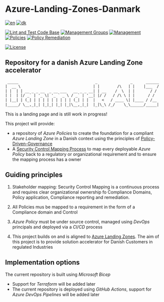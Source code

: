 # Azure-Landing-Zones-Danmark

[![en](https://img.shields.io/badge/lang-en-red.svg)](README.md)
[![dk](https://img.shields.io/badge/lang-da--dk-green.svg)](README.da-dk.md)

[![Lint and Test Code Base](https://github.com/Azure-Landing-Zones-Danmark/Azure-Landing-Zones-Danmark/actions/workflows/linter.yml/badge.svg)](https://github.com/Azure-Landing-Zones-Danmark/Azure-Landing-Zones-Danmark/actions/workflows/linter.yml)
[![Management Groups](https://github.com/Azure-Landing-Zones-Danmark/Azure-Landing-Zones-Danmark/actions/workflows/management-groups.yml/badge.svg)](https://github.com/Azure-Landing-Zones-Danmark/Azure-Landing-Zones-Danmark/actions/workflows/management-groups.yml)
[![Management](https://github.com/Azure-Landing-Zones-Danmark/Azure-Landing-Zones-Danmark/actions/workflows/management.yml/badge.svg)](https://github.com/Azure-Landing-Zones-Danmark/Azure-Landing-Zones-Danmark/actions/workflows/management.yml)
[![Policies](https://github.com/Azure-Landing-Zones-Danmark/Azure-Landing-Zones-Danmark/actions/workflows/policies.yml/badge.svg)](https://github.com/Azure-Landing-Zones-Danmark/Azure-Landing-Zones-Danmark/actions/workflows/policies.yml)
[![Policy Remediation](https://github.com/Azure-Landing-Zones-Danmark/Azure-Landing-Zones-Danmark/actions/workflows/policy-remediation.yml/badge.svg)](https://github.com/Azure-Landing-Zones-Danmark/Azure-Landing-Zones-Danmark/actions/workflows/policy-remediation.yml)

[![License](https://img.shields.io/badge/License-MIT-green)](https://github.com/Azure-Landing-Zones-Danmark/Azure-Landing-Zones-Danmark/blob/main/LICENSE)

## Repository for a danish Azure Landing Zone accelerator

```txt
 _____                                   _               _      ______
|  __ \                                 | |        /\   | |    |___  /
| |  | | __ _ _ __  _ __ ___   __ _ _ __| | __    /  \  | |       / /
| |  | |/ _` | '_ \| '_ ` _ \ / _` | '__| |/ /   / /\ \ | |      / /
| |__| | (_| | | | | | | | | | (_| | |  |   <   / ____ \| |____ / /__
|_____/ \__,_|_| |_|_| |_| |_|\__,_|_|  |_|\_\ /_/    \_\______/_____|

```

This is a landing page and is still work in progress!

This project will provide:

- a repository of *Azure Policies* to create the foundation for a compliant *Azure Landing Zone* in a Danish context using the principles of [Policy-Driven-Governance](https://learn.microsoft.com/en-gb/azure/cloud-adoption-framework/ready/landing-zone/design-principles#policy-driven-governance)
- A [Security Control Mapping Process](docs/SecurityControlMapping.md) to map every deployable *Azure Policy* back to a regulatory or organizational requirement and to ensure the mapping process has a owner

## Guiding principles

1. Stakeholder mapping: Security Control Mapping is a continuous process and requires clear organizational ownership fo Compliance Domains, Policy application, Compliance reporting and remediation.

1. All Policies mus be mapped to a requirement in the form of a Compliance domain and Control

1. *Azure Policy* must be under source control, managed using *DevOps* principals and deployed via a *CI/CD* process

1. This project builds on and is aligned to [Azure Landing Zones](https://github.com/Azure/Enterprise-Scale). The aim of this project is to provide solution accelerator for Danish Customers in regulated Industries

## Implementation options

The current repository is built using *Microsoft Bicep*

- Support for *Terraform* will be added later
- The current repository is deployed using *GitHub Actions*, support for *Azure DevOps Pipelines* will be added later
